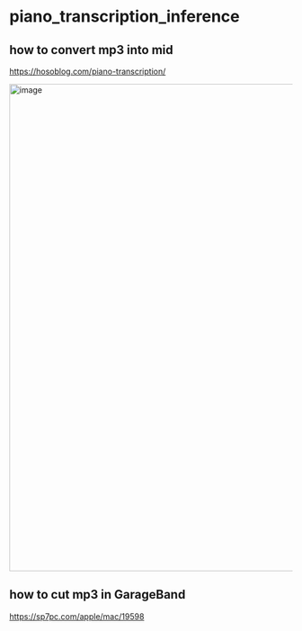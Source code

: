 # piano_transcription_inference

## how to convert mp3 into mid

https://hosoblog.com/piano-transcription/

<img width="866" alt="image" src="https://github.com/DaisukeHirata/piano_transcription_inference/assets/1229698/d8fbd3e0-8dc7-4f46-8660-c3e666fadd63">

## how to cut mp3 in GarageBand

https://sp7pc.com/apple/mac/19598
